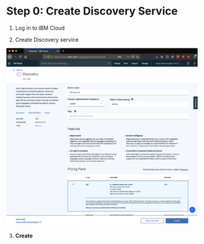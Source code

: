 # Step 0: Create Discovery Service

1. Log in to IBM Cloud

2. Create Discovery service

![](../.gitbook/assets/image.png)

3. **Create**





